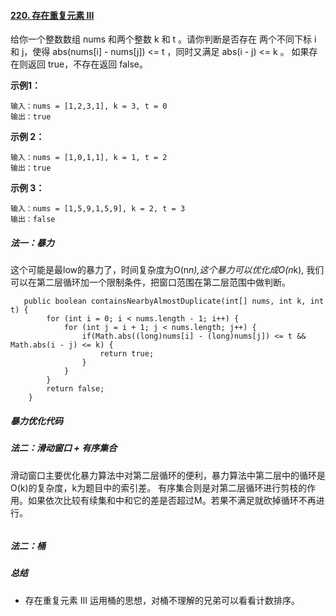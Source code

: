 #### [220. 存在重复元素 III](https://leetcode-cn.com/problems/contains-duplicate-iii/)
给你一个整数数组 nums 和两个整数 k 和 t 。请你判断是否存在 两个不同下标 i 和 j，使得 abs(nums[i] - nums[j]) <= t ，同时又满足 abs(i - j) <= k 。
如果存在则返回 true，不存在返回 false。

**示例1：**

```
输入：nums = [1,2,3,1], k = 3, t = 0
输出：true
```

**示例 2：**

```
输入：nums = [1,0,1,1], k = 1, t = 2
输出：true
```

**示例 3：**

```
输入：nums = [1,5,9,1,5,9], k = 2, t = 3
输出：false
```
##### 法一：暴力
这个可能是最low的暴力了，时间复杂度为O(n*n),这个暴力可以优化成O(n*k),
我们可以在第二层循环加一个限制条件，把窗口范围在第二层范围中做判断。
```
   public boolean containsNearbyAlmostDuplicate(int[] nums, int k, int t) {
        for (int i = 0; i < nums.length - 1; i++) {
            for (int j = i + 1; j < nums.length; j++) {
                if(Math.abs((long)nums[i] - (long)nums[j]) <= t && Math.abs(i - j) <= k) {
                    return true;
                }
            }
        }
        return false;
    }
```

##### 暴力优化代码

##### 法二：滑动窗口 + 有序集合
滑动窗口主要优化暴力算法中对第二层循环的便利，暴力算法中第二层中的循环是O(k)的复杂度，k为题目中的索引差。
有序集合则是对第二层循环进行剪枝的作用。如果依次比较有续集和中和它的差是否超过M。若果不满足就砍掉循环不再进行。
```aidl

```


##### 法二：桶







##### 总结
- 存在重复元素 III 运用桶的思想，对桶不理解的兄弟可以看看计数排序。


